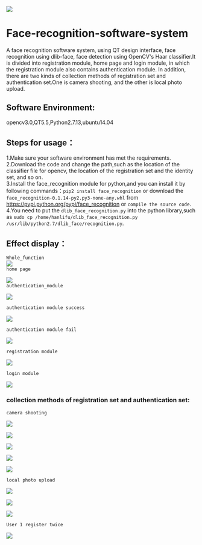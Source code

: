 ![](https://img.shields.io/badge/download-4M-brightgreen.svg)
# Face-recognition-software-system
A face recognition software system, using QT design interface, face recognition using dlib-face, face detection using OpenCV's Haar classifier.It is divided into registration module, home page and login module, in which the registration module also contains authentication module. In addition, there are two kinds of collection methods of registration set and authentication set.One is camera shooting, and the other is local photo upload.  
## **Software Environment:**  
opencv3.0,QT5.5,Python2.7.13,ubuntu14.04  
## **Steps for usage：**  
1.Make sure your software environment has met the requirements.
2.Download the code and change the path,such as the location of the classifier file for opencv, the location of the registration set and the identity set, and so on.  
3.Install the face_recognition module for python,and you can install it by following commands：`pip2 install face_recognition` or download the `face_recognition-0.1.14-py2.py3-none-any.whl` from https://pypi.python.org/pypi/face_recognition or `compile the source code`.  
4.You need to put the `dlib_face_recognition.py` into the python library,such as `sudo cp /home/hanlifu/dlib_face_recognition.py /usr/lib/python2.7/dlib_face/recognition.py`.  
## **Effect display：**  
`Whole_function`  
![](https://github.com/genius9527/Face-recognition-software-system/raw/master/effect_photo/Whole_function.jpg)  
`home page`  

![](https://github.com/genius9527/Face-recognition-software-system/raw/master/effect_photo/home_page.jpg)  
`authentication_module`   

![](https://github.com/genius9527/Face-recognition-software-system/raw/master/effect_photo/authentication_module.jpg)  

`authentication module success`

![](https://github.com/genius9527/Face-recognition-software-system/raw/master/effect_photo/success.jpg)   

`authentication module fail`

![](https://github.com/genius9527/Face-recognition-software-system/raw/master/effect_photo/authentication_module_fail.jpg)  

`registration module`

![](https://github.com/genius9527/Face-recognition-software-system/raw/master/effect_photo/registration_module.jpg) 

`login module`

![](https://github.com/genius9527/Face-recognition-software-system/raw/master/effect_photo/login_module.jpg) 

 ### **collection methods of registration set and authentication set:**  
 `camera shooting`  
 
 ![](https://github.com/genius9527/Face-recognition-software-system/raw/master/effect_photo/Before_camera.jpg)   
 
 ![](https://github.com/genius9527/Face-recognition-software-system/raw/master/effect_photo/user1_register.jpg) 
 
 ![](https://github.com/genius9527/Face-recognition-software-system/raw/master/effect_photo/Camera_failed.jpg) 
 
 ![](https://github.com/genius9527/Face-recognition-software-system/raw/master/effect_photo/Camera_successfully_registered.jpg) 
 
 ![](https://github.com/genius9527/Face-recognition-software-system/raw/master/effect_photo/After_camera_registered.jpg) 
 
 `local photo upload`
 
  ![](https://github.com/genius9527/Face-recognition-software-system/raw/master/effect_photo/Local_failed.jpg) 
  
  ![](https://github.com/genius9527/Face-recognition-software-system/raw/master/effect_photo/Local_succeed.jpg) 
  
  ![](https://github.com/genius9527/Face-recognition-software-system/raw/master/effect_photo/After_local_registration.jpg) 
  
  `User 1 register twice`
  
   ![](https://github.com/genius9527/Face-recognition-software-system/raw/master/effect_photo/register_twice.jpg) 
